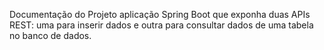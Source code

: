 Documentação do Projeto aplicação Spring Boot que exponha duas APIs REST: uma para inserir
dados e outra para consultar dados de uma tabela no banco de dados.
